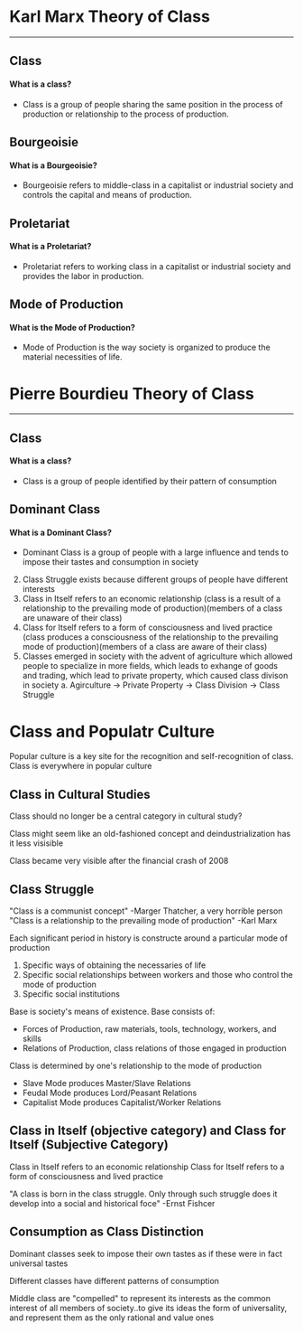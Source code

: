 # Karl Marx Theory of Class
---
## Class
#### What is a class?
- Class is a group of people sharing the same position in the process of production or relationship to the process of production.
## Bourgeoisie 
#### What is a Bourgeoisie?
- Bourgeoisie refers to middle-class in a capitalist or industrial society and controls the capital and means of production.
## Proletariat
#### What is a Proletariat?
- Proletariat refers to working class in a capitalist or industrial society and provides the labor in production.

## Mode of Production
#### What is the Mode of Production?
- Mode of Production is the way society is organized to produce the material necessities of life.

# Pierre Bourdieu Theory of Class
---
## Class
#### What is a class?
- Class is a group of people identified by their pattern of consumption
## Dominant Class
#### What is a Dominant Class?
- Dominant Class is a group of people with a large influence and tends to impose their tastes and consumption in society

2. Class Struggle exists because different groups of people have different interests
3. Class in Itself refers to an economic relationship (class is a result of a relationship to the prevailing mode of production)(members of a class are unaware of their class)
4. Class for Itself refers to a form of consciousness and lived practice (class produces a consciousness of the relationship to the prevailing mode of production)(members of a class are aware of their class)
5. Classes emerged in society with the advent of agriculture which allowed people to specialize in more fields, which leads to exhange of goods and trading, which lead to private property, which caused class divison in society
   a. Agirculture -> Private Property -> Class Division -> Class Struggle

# Class and Populatr Culture

Popular culture is a key site for the recognition and self-recognition of class. Class is everywhere in popular culture

## Class in Cultural Studies

Class should no longer be a central category in cultural study?

Class might seem like an old-fashioned concept and deindustrialization has it less visisible

Class became very visible after the financial crash of 2008

## Class Struggle

"Class is a communist concept" -Marger Thatcher, a very horrible person
"Class is a relationship to the prevailing mode of production" -Karl Marx

Each significant period in history is constructe around a particular mode of production

1. Specific ways of obtaining the necessaries of life
2. Specific social relationships between workers and those who control the mode of production
3. Specific social institutions

Base is society's means of existence.
Base consists of:

- Forces of Production, raw materials, tools, technology, workers, and skills
- Relations of Production, class relations of those engaged in production

Class is determined by one's relationship to the mode of production

- Slave Mode produces Master/Slave Relations
- Feudal Mode produces Lord/Peasant Relations
- Capitalist Mode produces Capitalist/Worker Relations

## Class in Itself (objective category) and Class for Itself (Subjective Category)

Class in Itself refers to an economic relationship
Class for Itself refers to a form of consciousness and lived practice

"A class is born in the class struggle. Only through such struggle does it develop into a social and historical foce" -Ernst Fishcer

## Consumption as Class Distinction

Dominant classes seek to impose their own tastes as if these were in fact universal tastes

Different classes have different patterns of consumption

Middle class are "compelled" to represent its interests as the common interest of all members of society..to give its ideas the form of universality, and represent them as the only rational and value ones
